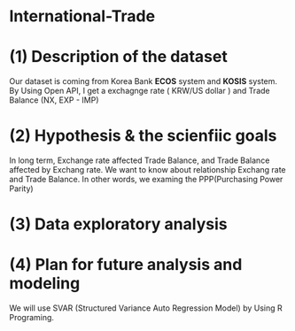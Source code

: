 # International-Trade

# (1) Description of the dataset
Our dataset is coming from Korea Bank **ECOS** system and **KOSIS** system. By Using Open API, I get a exchagnge rate ( KRW/US dollar ) and Trade Balance (NX, EXP - IMP)
# (2) Hypothesis & the scienfiic goals
In long term, Exchange rate affected Trade Balance, and Trade Balance affected by Exchang rate. 
We want to know about relationship Exchang rate and Trade Balance.
In other words, we examing the PPP(Purchasing Power Parity)

# (3) Data exploratory analysis


# (4) Plan for future analysis and modeling
We will use SVAR (Structured Variance Auto Regression Model) by Using R Programing.
